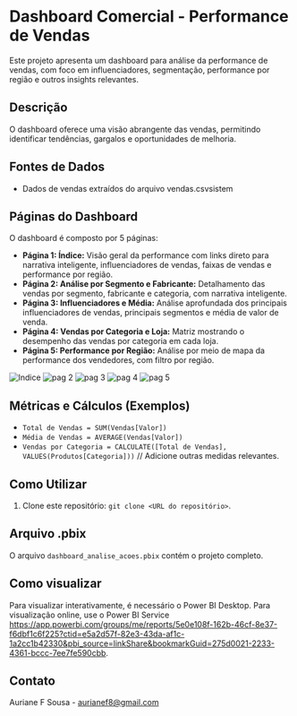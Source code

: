 # Dashboard Comercial - Performance de Vendas

Este projeto apresenta um dashboard para análise da performance de vendas, com foco em influenciadores, segmentação, performance por região e outros insights relevantes.

## Descrição

O dashboard oferece uma visão abrangente das vendas, permitindo identificar tendências, gargalos e oportunidades de melhoria.

## Fontes de Dados

*   Dados de vendas extraídos do arquivo vendas.csvsistem

## Páginas do Dashboard

O dashboard é composto por 5 páginas:

*   **Página 1: Índice:** Visão geral da performance com links direto para narrativa inteligente, influenciadores de vendas, faixas de vendas e performance por região.
*   **Página 2: Análise por Segmento e Fabricante:** Detalhamento das vendas por segmento, fabricante e categoria, com narrativa inteligente.
*   **Página 3: Influenciadores e Média:** Análise aprofundada dos principais influenciadores de vendas, principais segmentos e média de valor de venda.
*   **Página 4: Vendas por Categoria e Loja:** Matriz mostrando o desempenho das vendas por categoria em cada loja.
*   **Página 5: Performance por Região:** Análise por meio de mapa da performance dos vendedores, com filtro por região.

![Indice](https://github.com/user-attachments/assets/c49bc286-2f96-44c9-93f9-e9eed4f43297)
![pag 2](https://github.com/user-attachments/assets/8ab68ff3-de08-4381-ae1e-93dcbb77a51d)
![pag 3](https://github.com/user-attachments/assets/567c98e7-d3cb-4950-9538-2e8b36e2a5eb)
![pag 4](https://github.com/user-attachments/assets/667d0e65-3e3b-49a7-bfae-1fe3439fe3c7)
![pag 5](https://github.com/user-attachments/assets/60d06320-6352-4442-b5ef-6684f4911e97)


## Métricas e Cálculos (Exemplos)

*   `Total de Vendas = SUM(Vendas[Valor])`
*   `Média de Vendas = AVERAGE(Vendas[Valor])`
*   `Vendas por Categoria = CALCULATE([Total de Vendas], VALUES(Produtos[Categoria]))`
// Adicione outras medidas relevantes.

## Como Utilizar

1.  Clone este repositório: `git clone <URL do repositório>`.
   
## Arquivo .pbix

O arquivo `dashboard_analise_acoes.pbix` contém o projeto completo.

## Como visualizar

Para visualizar interativamente, é necessário o Power BI Desktop. Para visualização online, use o Power BI Service https://app.powerbi.com/groups/me/reports/5e0e108f-162b-46cf-8e37-f6dbf1c6f225?ctid=e5a2d57f-82e3-43da-af1c-1a2cc1b42330&pbi_source=linkShare&bookmarkGuid=275d0021-2233-4361-bccc-7ee7fe590cbb.

## Contato

Auriane F Sousa - aurianef8@gmail.com
